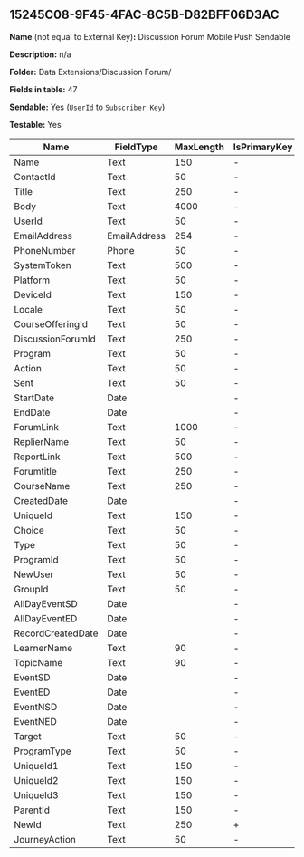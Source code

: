 ## 15245C08-9F45-4FAC-8C5B-D82BFF06D3AC

**Name** (not equal to External Key)**:** Discussion Forum Mobile Push Sendable

**Description:** n/a

**Folder:** Data Extensions/Discussion Forum/

**Fields in table:** 47

**Sendable:** Yes (`UserId` to `Subscriber Key`)

**Testable:** Yes

| Name | FieldType | MaxLength | IsPrimaryKey | IsNullable | DefaultValue |
| --- | --- | --- | --- | --- | --- |
| Name | Text | 150 | - | + |  |
| ContactId | Text | 50 | - | + |  |
| Title | Text | 250 | - | + |  |
| Body | Text | 4000 | - | + |  |
| UserId | Text | 50 | - | + |  |
| EmailAddress | EmailAddress | 254 | - | + |  |
| PhoneNumber | Phone | 50 | - | + |  |
| SystemToken | Text | 500 | - | + |  |
| Platform | Text | 50 | - | + |  |
| DeviceId | Text | 150 | - | + |  |
| Locale | Text | 50 | - | + |  |
| CourseOfferingId | Text | 50 | - | + |  |
| DiscussionForumId | Text | 250 | - | + |  |
| Program | Text | 50 | - | + |  |
| Action | Text | 50 | - | + |  |
| Sent | Text | 50 | - | + | False |
| StartDate | Date |  | - | + |  |
| EndDate | Date |  | - | + |  |
| ForumLink | Text | 1000 | - | + |  |
| ReplierName | Text | 50 | - | + |  |
| ReportLink | Text | 500 | - | + |  |
| Forumtitle | Text | 250 | - | + |  |
| CourseName | Text | 250 | - | + |  |
| CreatedDate | Date |  | - | + |  |
| UniqueId | Text | 150 | - | + |  |
| Choice | Text | 50 | - | + |  |
| Type | Text | 50 | - | + |  |
| ProgramId | Text | 50 | - | + |  |
| NewUser | Text | 50 | - | + | False |
| GroupId | Text | 50 | - | + |  |
| AllDayEventSD | Date |  | - | + |  |
| AllDayEventED | Date |  | - | + |  |
| RecordCreatedDate | Date |  | - | + | GetDate() |
| LearnerName | Text | 90 | - | + |  |
| TopicName | Text | 90 | - | + |  |
| EventSD | Date |  | - | + |  |
| EventED | Date |  | - | + |  |
| EventNSD | Date |  | - | + |  |
| EventNED | Date |  | - | + |  |
| Target | Text | 50 | - | + |  |
| ProgramType | Text | 50 | - | + |  |
| UniqueId1 | Text | 150 | - | + |  |
| UniqueId2 | Text | 150 | - | + |  |
| UniqueId3 | Text | 150 | - | + |  |
| ParentId | Text | 150 | - | + |  |
| NewId | Text | 250 | + | - |  |
| JourneyAction | Text | 50 | - | + |  |
